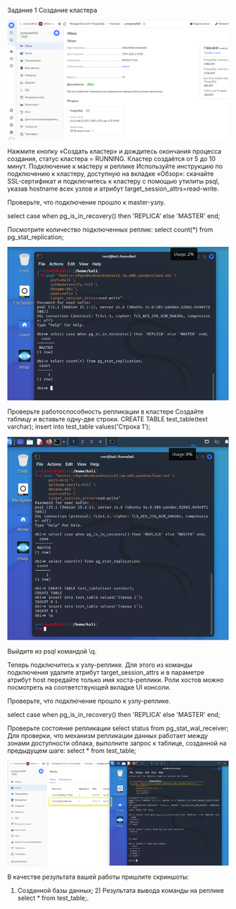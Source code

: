 Задание 1
Создание кластера

![Ссылка 1](https://github.com/Firewal7/12.09-Databases-in-the-cloud/blob/main/1.png)

Нажмите кнопку «Создать кластер» и дождитесь окончания процесса создания, статус кластера = RUNNING. Кластер создаётся от 5 до 10 минут.
Подключение к мастеру и реплике
Используйте инструкцию по подключению к кластеру, доступную на вкладке «Обзор»: cкачайте SSL-сертификат и подключитесь к кластеру с помощью утилиты psql, указав hostname всех узлов и атрибут target_session_attrs=read-write.

Проверьте, что подключение прошло к master-узлу.

select case when pg_is_in_recovery() then 'REPLICA' else 'MASTER' end;

Посмотрите количество подключенных реплик:
select count(*) from pg_stat_replication;

![Ссылка 2](https://github.com/Firewal7/12.09-Databases-in-the-cloud/blob/main/2.png)

Проверьте работоспособность репликации в кластере
Создайте таблицу и вставьте одну-две строки.
CREATE TABLE test_table(text varchar);
insert into test_table values('Строка 1');

![Ссылка 3](https://github.com/Firewal7/12.09-Databases-in-the-cloud/blob/main/3.png)

Выйдите из psql командой \q.

Теперь подключитесь к узлу-реплике. Для этого из команды подключения удалите атрибут target_session_attrs и в параметре атрибут host передайте только имя хоста-реплики. Роли хостов можно посмотреть на соответствующей вкладке UI консоли.

Проверьте, что подключение прошло к узлу-реплике.

select case when pg_is_in_recovery() then 'REPLICA' else 'MASTER' end;

Проверьте состояние репликации
select status from pg_stat_wal_receiver;
Для проверки, что механизм репликации данных работает между зонами доступности облака, выполните запрос к таблице, созданной на предыдущем шаге:
select * from test_table;

![Ссылка 4](https://github.com/Firewal7/12.09-Databases-in-the-cloud/blob/main/4.png)

В качестве результата вашей работы пришлите скриншоты:

1) Созданной базы данных; 2) Результата вывода команды на реплике select * from test_table;.